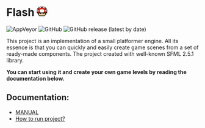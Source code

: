  # Flash ![mush](docs/images/mushroom.png)

 ![AppVeyor](https://img.shields.io/appveyor/build/bwormguy/flash)
 ![GitHub](https://img.shields.io/github/license/bwormguy/flash)
 ![GitHub release (latest by date)](https://img.shields.io/github/v/release/bwormguy/flash)

 This project is an implementation of a small platformer engine. All its essence is that you can quickly and easily create game scenes from a set of ready-made components.
 The project created with well-known SFML 2.5.1 library.

 **You can start using it and create your own game levels by reading the documentation below.**

 ## Documentation:

 * [MANUAL](docs/manual/Manual.md)
 * [How to run project?](docs/setup/Setup.md)
